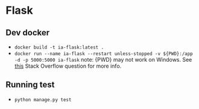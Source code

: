 # Flask

## Dev docker
* `docker build -t ia-flask:latest .`
* `docker run --name ia-flask --restart unless-stopped -v ${PWD}:/app -d -p 5000:5000 ia-flask` note: {PWD} may not work on Windows. See [this](https://stackoverflow.com/questions/41485217/mount-current-directory-as-a-volume-in-docker-on-windows-10) Stack Overflow question for more info.

## Running test 
* `python manage.py test`

